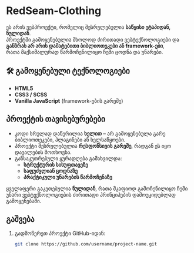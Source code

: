 # RedSeam-Clothing

ეს არის ვებპროექტი, რომელიც შესრულებულია **საწყისი ეტაპიდან, ნულიდან**.  
პროექტში გამოყენებულია მხოლოდ ძირითადი ვებტექნოლოგიები და **განზრახ არ არის დამატებითი ბიბლიოთეკები ან framework-ები**,  
რათა მაქსიმალურად წარმოჩენილიყო ჩემი ცოდნა და უნარები.

## 🛠 გამოყენებული ტექნოლოგიები

- **HTML5**
- **CSS3 / SCSS**
- **Vanilla JavaScript** (framework-ების გარეშე)

## პროექტის თავისებურებები

- კოდი სრულად დაწერილია **ხელით** – არ გამოყენებულა გარე ბიბლიოთეკები, პლაგინები ან ხელსაწყოები.
- პროექტი შესრულებულია **რესფონსივის გარეშე**, რადგან ეს იყო დავალების მოთხოვნა.
- განსაკუთრებული ყურადღება გამახვილდა:
  - **სტრუქტურის სისუფთავეზე**
  - **საფუძვლიან ცოდნაზე**
  - **პრაქტიკული უნარების წარმოჩენაზე**

ყველაფერი გაკეთებულია **ნულიდან**, რათა მკაფიოდ გამოჩენილიყო ჩემი უნარი ვებტექნოლოგიების ძირითადი პრინციპების დამოუკიდებლად გამოყენებაში.

## გაშვება

1. გადმოწერეთ პროექტი GitHub-იდან:
   ```bash
   git clone https://github.com/username/project-name.git
   ```

